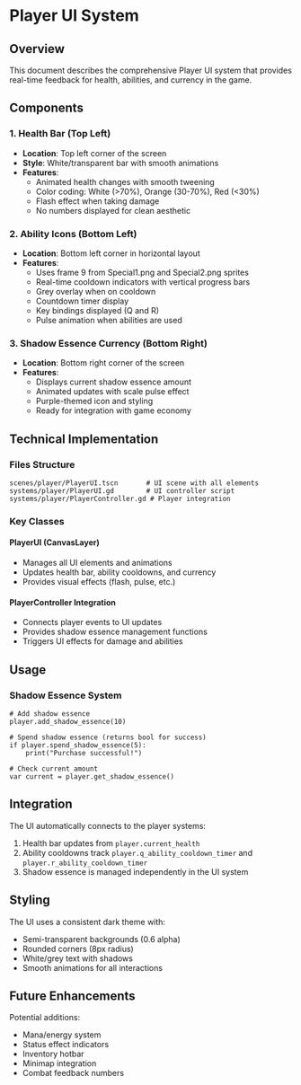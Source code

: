 # Player UI System

## Overview
This document describes the comprehensive Player UI system that provides real-time feedback for health, abilities, and currency in the game.

## Components

### 1. Health Bar (Top Left)
- **Location**: Top left corner of the screen
- **Style**: White/transparent bar with smooth animations
- **Features**:
  - Animated health changes with smooth tweening
  - Color coding: White (>70%), Orange (30-70%), Red (<30%)
  - Flash effect when taking damage
  - No numbers displayed for clean aesthetic

### 2. Ability Icons (Bottom Left)
- **Location**: Bottom left corner in horizontal layout
- **Features**:
  - Uses frame 9 from Special1.png and Special2.png sprites
  - Real-time cooldown indicators with vertical progress bars
  - Grey overlay when on cooldown
  - Countdown timer display
  - Key bindings displayed (Q and R)
  - Pulse animation when abilities are used

### 3. Shadow Essence Currency (Bottom Right)
- **Location**: Bottom right corner of the screen
- **Features**:
  - Displays current shadow essence amount
  - Animated updates with scale pulse effect
  - Purple-themed icon and styling
  - Ready for integration with game economy

## Technical Implementation

### Files Structure
```
scenes/player/PlayerUI.tscn       # UI scene with all elements
systems/player/PlayerUI.gd        # UI controller script
systems/player/PlayerController.gd # Player integration
```

### Key Classes

#### PlayerUI (CanvasLayer)
- Manages all UI elements and animations
- Updates health bar, ability cooldowns, and currency
- Provides visual effects (flash, pulse, etc.)

#### PlayerController Integration
- Connects player events to UI updates
- Provides shadow essence management functions
- Triggers UI effects for damage and abilities

## Usage

### Shadow Essence System
```gdscript
# Add shadow essence
player.add_shadow_essence(10)

# Spend shadow essence (returns bool for success)
if player.spend_shadow_essence(5):
    print("Purchase successful!")

# Check current amount
var current = player.get_shadow_essence()
```

## Integration

The UI automatically connects to the player systems:
1. Health bar updates from `player.current_health`
2. Ability cooldowns track `player.q_ability_cooldown_timer` and `player.r_ability_cooldown_timer`
3. Shadow essence is managed independently in the UI system

## Styling

The UI uses a consistent dark theme with:
- Semi-transparent backgrounds (0.6 alpha)
- Rounded corners (8px radius)
- White/grey text with shadows
- Smooth animations for all interactions

## Future Enhancements

Potential additions:
- Mana/energy system
- Status effect indicators
- Inventory hotbar
- Minimap integration
- Combat feedback numbers 